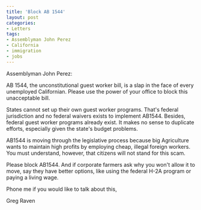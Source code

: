 ```yaml
---
title: 'Block AB 1544'
layout: post
categories:
- Letters
tags:
- Assemblyman John Perez
- California
- immigration
- jobs
---
```


Assemblyman John Perez:

AB 1544, the unconstitutional guest worker bill, is a slap in the face of every unemployed Californian. Please use the power of your office to block this unacceptable bill.  
  
States cannot set up their own guest worker programs. That's federal jurisdiction and no federal waivers exists to implement AB1544. Besides, federal guest worker programs already exist. It makes no sense to duplicate efforts, especially given the state's budget problems.

AB1544 is moving through the legislative process because big Agriculture wants to maintain high profits by employing cheap, illegal foreign workers. You must understand, however, that citizens will not stand for this scam.

Please block AB1544. And if corporate farmers ask why you won't allow it to move, say they have better options, like using the federal H-2A program or paying a living wage.

Phone me if you would like to talk about this,

Greg Raven